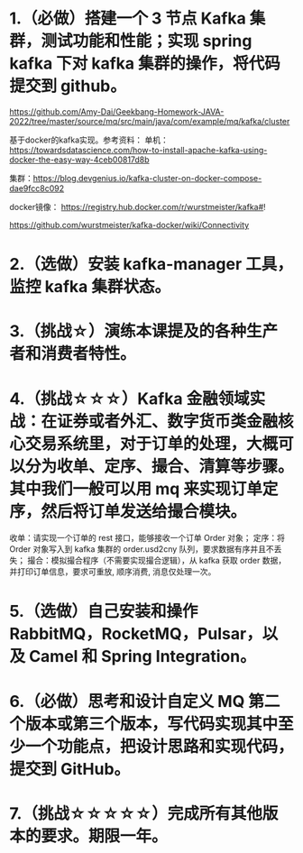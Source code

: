 # 1.（必做）搭建一个 3 节点 Kafka 集群，测试功能和性能；实现 spring kafka 下对 kafka 集群的操作，将代码提交到 github。

https://github.com/Amy-Dai/Geekbang-Homework-JAVA-2022/tree/master/source/mq/src/main/java/com/example/mq/kafka/cluster

基于docker的kafka实现。参考资料：
单机：https://towardsdatascience.com/how-to-install-apache-kafka-using-docker-the-easy-way-4ceb00817d8b

集群：https://blog.devgenius.io/kafka-cluster-on-docker-compose-dae9fcc8c092

docker镜像：
https://registry.hub.docker.com/r/wurstmeister/kafka#!

https://github.com/wurstmeister/kafka-docker/wiki/Connectivity


# 2.（选做）安装 kafka-manager 工具，监控 kafka 集群状态。

# 3.（挑战☆）演练本课提及的各种生产者和消费者特性。

# 4.（挑战☆☆☆）Kafka 金融领域实战：在证券或者外汇、数字货币类金融核心交易系统里，对于订单的处理，大概可以分为收单、定序、撮合、清算等步骤。其中我们一般可以用 mq 来实现订单定序，然后将订单发送给撮合模块。

收单：请实现一个订单的 rest 接口，能够接收一个订单 Order 对象；
定序：将 Order 对象写入到 kafka 集群的 order.usd2cny 队列，要求数据有序并且不丢失；
撮合：模拟撮合程序（不需要实现撮合逻辑），从 kafka 获取 order 数据，并打印订单信息，要求可重放, 顺序消费, 消息仅处理一次。
# 5.（选做）自己安装和操作 RabbitMQ，RocketMQ，Pulsar，以及 Camel 和 Spring Integration。

# 6.（必做）思考和设计自定义 MQ 第二个版本或第三个版本，写代码实现其中至少一个功能点，把设计思路和实现代码，提交到 GitHub。

# 7.（挑战☆☆☆☆☆）完成所有其他版本的要求。期限一年。
